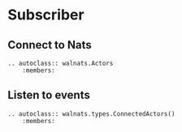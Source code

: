 # Subscriber

## Connect to Nats

```{eval-rst}
.. autoclass:: walnats.Actors
    :members:
```

## Listen to events

```{eval-rst}
.. autoclass:: walnats.types.ConnectedActors()
    :members:
```
